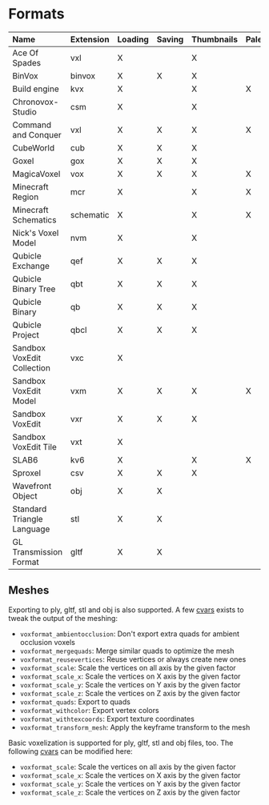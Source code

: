 # Formats

| Name                       | Extension | Loading | Saving | Thumbnails | Palette | Binary | Spec                                                             |
| :------------------------- | --------- | ------- | ------ | ---------- | ------- | ------ | ---------------------------------------------------------------- |
| Ace Of Spades              | vxl       | X       |        | X          |         | X      |                                                                  |
| BinVox                     | binvox    | X       | X      | X          |         | X      | https://www.patrickmin.com/binvox/binvox.html                    |
| Build engine               | kvx       | X       |        | X          | X       | X      | https://github.com/vuolen/slab6-mirror/blob/master/slab6.txt     |
| Chronovox-Studio           | csm       | X       |        | X          |         | X      |                                                                  |
| Command and Conquer        | vxl       | X       | X      | X          | X       | X      |                                                                  |
| CubeWorld                  | cub       | X       | X      | X          |         | X      |                                                                  |
| Goxel                      | gox       | X       | X      | X          |         | X      |                                                                  |
| MagicaVoxel                | vox       | X       | X      | X          | X       | X      | ttps://github.com/ephtracy/voxel-model                           |
| Minecraft Region           | mcr       | X       |        | X          | X       | X      | https://minecraft.gamepedia.com/Region_file_format               |
| Minecraft Schematics       | schematic | X       |        | X          | X       | X      | https://minecraft.fandom.com/wiki/Schematic_file_format          |
| Nick's Voxel Model         | nvm       | X       |        | X          |         | X      |                                                                  |
| Qubicle Exchange           | qef       | X       | X      | X          |         |        | https://getqubicle.com/qubicle/documentation/docs/file/qef/      |
| Qubicle Binary Tree        | qbt       | X       | X      | X          |         | X      | https://getqubicle.com/qubicle/documentation/docs/file/qbt/      |
| Qubicle Binary             | qb        | X       | X      | X          |         | X      | https://getqubicle.com/qubicle/documentation/docs/file/qb/       |
| Qubicle Project            | qbcl      | X       | X      | X          |         | X      |                                                                  |
| Sandbox VoxEdit Collection | vxc       | X       |        |            |         | X      |                                                                  |
| Sandbox VoxEdit Model      | vxm       | X       | X      | X          | X       | X      |                                                                  |
| Sandbox VoxEdit            | vxr       | X       | X      | X          |         | X      |                                                                  |
| Sandbox VoxEdit Tile       | vxt       | X       |        |            |         | X      |                                                                  |
| SLAB6                      | kv6       | X       |        | X          | X       | X      | https://github.com/vuolen/slab6-mirror/blob/master/slab6.txt     |
| Sproxel                    | csv       | X       | X      | X          |         |        |                                                                  |
| Wavefront Object           | obj       | X       | X      |            |         |        |                                                                  |
| Standard Triangle Language | stl       | X       | X      |            |         |        |                                                                  |
| GL Transmission Format     | gltf      | X       | X      |            |         | X      | https://github.com/KhronosGroup/glTF/tree/main/specification/2.0 |


## Meshes

Exporting to ply, gltf, stl and obj is also supported. A few [cvars](Configuration.md) exists to tweak the output of the meshing:

* `voxformat_ambientocclusion`: Don't export extra quads for ambient occlusion voxels
* `voxformat_mergequads`: Merge similar quads to optimize the mesh
* `voxformat_reusevertices`: Reuse vertices or always create new ones
* `voxformat_scale`: Scale the vertices on all axis by the given factor
* `voxformat_scale_x`: Scale the vertices on X axis by the given factor
* `voxformat_scale_y`: Scale the vertices on Y axis by the given factor
* `voxformat_scale_z`: Scale the vertices on Z axis by the given factor
* `voxformat_quads`: Export to quads
* `voxformat_withcolor`: Export vertex colors
* `voxformat_withtexcoords`: Export texture coordinates
* `voxformat_transform_mesh`: Apply the keyframe transform to the mesh

Basic voxelization is supported for ply, gltf, stl and obj files, too. The following [cvars](Configuration.md) can be modified here:

* `voxformat_scale`: Scale the vertices on all axis by the given factor
* `voxformat_scale_x`: Scale the vertices on X axis by the given factor
* `voxformat_scale_y`: Scale the vertices on Y axis by the given factor
* `voxformat_scale_z`: Scale the vertices on Z axis by the given factor
